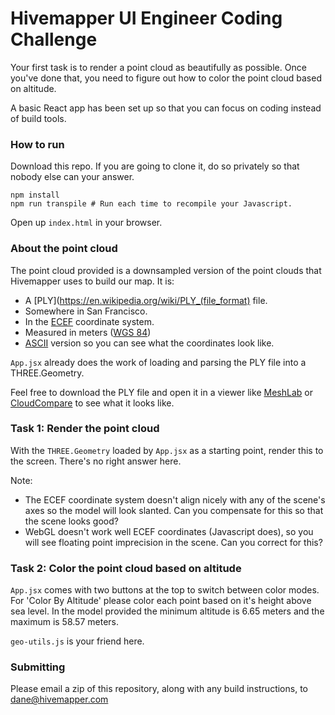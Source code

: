 # Hivemapper UI Engineer Coding Challenge

Your first task is to render a point cloud as beautifully as possible. Once you've done that, you need to figure out how to color the point cloud based on altitude.

A basic React app has been set up so that you can focus on coding instead of build tools.

### How to run
Download this repo. If you are going to clone it, do so privately so that nobody else can your answer.

```shell
npm install
npm run transpile # Run each time to recompile your Javascript.
```

Open up `index.html` in your browser.

### About the point cloud
The point cloud provided is a downsampled version of the point clouds that Hivemapper uses to build our map. It is:

- A [PLY](https://en.wikipedia.org/wiki/PLY_(file_format) file.
- Somewhere in San Francisco.
- In the [ECEF](https://en.wikipedia.org/wiki/ECEF) coordinate system.
- Measured in meters ([WGS 84](https://en.wikipedia.org/wiki/World_Geodetic_System#A_new_World_Geodetic_System:_WGS_84))
- [ASCII](https://github.com/Hivemapper/ui-engineer-coding-challenge/blob/master/point-cloud-ascii.ply) version so you can see what the coordinates look like.

`App.jsx` already does the work of loading and parsing the PLY file into a THREE.Geometry.

Feel free to download the PLY file and open it in a viewer like [MeshLab](http://www.meshlab.net/) or [CloudCompare](http://www.danielgm.net/cc/) to see what it looks like.

### Task 1: Render the point cloud
With the `THREE.Geometry` loaded by `App.jsx` as a starting point, render this to the screen. There's no right answer here.

Note:

- The ECEF coordinate system doesn't align nicely with any of the scene's axes so the model will look slanted. Can you compensate for this so that the scene looks good?
- WebGL doesn't work well ECEF coordinates (Javascript does), so you will see floating point imprecision in the scene. Can you correct for this?

### Task 2: Color the point cloud based on altitude
`App.jsx` comes with two buttons at the top to switch between color modes. For 'Color By Altitude' please color each point based on it's height above sea level. In the model provided the minimum altitude is 6.65 meters and the maximum is 58.57 meters.

`geo-utils.js` is your friend here.

### Submitting
Please email a zip of this repository, along with any build instructions, to dane@hivemapper.com
